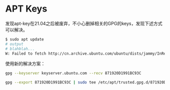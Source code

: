 # APT Keys


发现apt-key在21.04之后被废弃，不小心删掉相关的GPG的keys，发现下述方式可以解决。


```sh
$ sudo apt update
# output
# blahblah...
W: Failed to fetch http://cn.archive.ubuntu.com/ubuntu/dists/jammy/InRelease The following signatures couldn't be verified because the public key is not available: NO_PUBKEY 871920D1991BC93
```

使用新的解决方案：

```sh
gpg --keyserver keyserver.ubuntu.com --recv 871920D1991BC93C
```

```sh
gpg --export 871920D1991BC93C | sudo tee /etc/apt/trusted.gpg.d/871920D1991BC93C.gpg >/dev/null
```